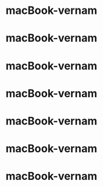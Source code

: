 # macBook-vernam
# macBook-vernam
# macBook-vernam
# macBook-vernam
# macBook-vernam
# macBook-vernam
# macBook-vernam
